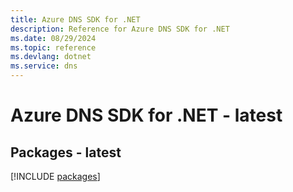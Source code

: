 ```yaml
---
title: Azure DNS SDK for .NET
description: Reference for Azure DNS SDK for .NET
ms.date: 08/29/2024
ms.topic: reference
ms.devlang: dotnet
ms.service: dns
---
```

# Azure DNS SDK for .NET - latest
## Packages - latest
[!INCLUDE [packages](dns-index.md)]